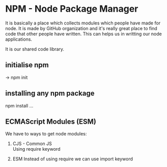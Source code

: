# NPM - Node Package Manager 

It is basically a place which collects modules which people have made for node. It is made by GitHub organization and it's really great place to find code that other people have written. This can helps us in writting our node applications.

It is our shared code library. 

## initialise npm 
-> npm init

## installing any npm package
npm install <packageName1> <packageName2> ...

## ECMAScript Modules (ESM)

We have to ways to get node modules:

1. CJS - Common JS    
    Using require keyword 
    
2. ESM
    Instead of using require we can use import keyword 

